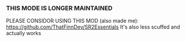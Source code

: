 ### THIS MODE IS LONGER MAINTAINED
PLEASE CONSIDOR USING THIS MOD (also made me): https://github.com/ThatFinnDev/SR2Essentials
It's also less scuffed and actually works
